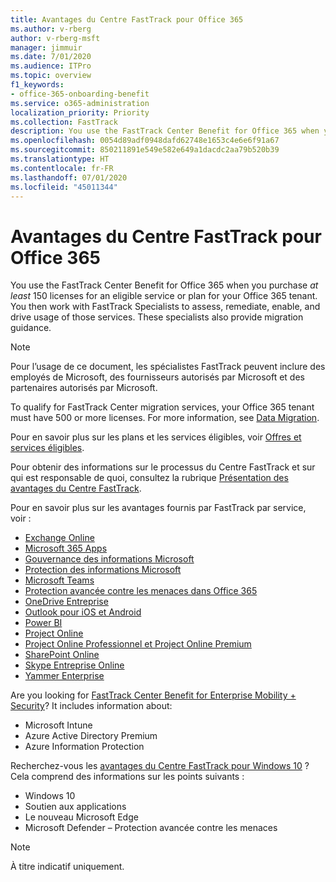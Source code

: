 ```yaml
---
title: Avantages du Centre FastTrack pour Office 365
ms.author: v-rberg
author: v-rberg-msft
manager: jimmuir
ms.date: 7/01/2020
ms.audience: ITPro
ms.topic: overview
f1_keywords:
- office-365-onboarding-benefit
ms.service: o365-administration
localization_priority: Priority
ms.collection: FastTrack
description: You use the FastTrack Center Benefit for Office 365 when you purchase at least 150 licenses for an eligible service or plan for your Office 365 tenant. You then work with FastTrack Specialists to assess, remediate, enable, and drive usage of those services. These specialists also provide migration guidance.
ms.openlocfilehash: 0054d89adf0948dafd62748e1653c4e6e6f91a67
ms.sourcegitcommit: 850211891e549e582e649a1dacdc2aa79b520b39
ms.translationtype: HT
ms.contentlocale: fr-FR
ms.lasthandoff: 07/01/2020
ms.locfileid: "45011344"
---
```

# <a name="fasttrack-center-benefit-for-office-365"></a>Avantages du Centre FastTrack pour Office 365

You use the FastTrack Center Benefit for Office 365 when you purchase  *at least*  150 licenses for an eligible service or plan for your Office 365 tenant. You then work with FastTrack Specialists to assess, remediate, enable, and drive usage of those services. These specialists also provide migration guidance. 
  
> [!NOTE]
> Pour l’usage de ce document, les spécialistes FastTrack peuvent inclure des employés de Microsoft, des fournisseurs autorisés par Microsoft et des partenaires autorisés par Microsoft. 
  
To qualify for FastTrack Center migration services, your Office 365 tenant must have 500 or more licenses. For more information, see [Data Migration](O365-data-migration.md).
  
Pour en savoir plus sur les plans et les services éligibles, voir [Offres et services éligibles](M365-eligible-services-and-plans.md).
  
Pour obtenir des informations sur le processus du Centre FastTrack et sur qui est responsable de quoi, consultez la rubrique [Présentation des avantages du Centre FastTrack](O365-fasttrack-benefit-overview.md).

Pour en savoir plus sur les avantages fournis par FastTrack par service, voir :

- [Exchange Online](O365-fasttrack-responsibilities.md#exchange-online)
- [Microsoft 365 Apps](O365-fasttrack-responsibilities.md#microsoft-365-apps)
- [Gouvernance des informations Microsoft](O365-fasttrack-responsibilities.md#microsoft-information-governance)
- [Protection des informations Microsoft](O365-fasttrack-responsibilities.md#microsoft-information-protection)
- [Microsoft Teams](O365-fasttrack-responsibilities.md#microsoft-teams)
- [Protection avancée contre les menaces dans Office 365](O365-fasttrack-responsibilities.md#office-365-advanced-threat-protection)
- [OneDrive Entreprise](O365-fasttrack-responsibilities.md#onedrive-for-business)
- [Outlook pour iOS et Android](O365-fasttrack-responsibilities.md#outlook-for-ios-and-android)
- [Power BI](O365-fasttrack-responsibilities.md#power-bi)
- [Project Online](O365-fasttrack-responsibilities.md#project-online)
- [Project Online Professionnel et Project Online Premium](O365-fasttrack-responsibilities.md#project-online-professional-and-project-online-premium)
- [SharePoint Online](O365-fasttrack-responsibilities.md#sharepoint-online)
- [Skype Entreprise Online](O365-fasttrack-responsibilities.md#skype-for-business-online)
- [Yammer Enterprise](O365-fasttrack-responsibilities.md#yammer-enterprise)
  
Are you looking for [FastTrack Center Benefit for Enterprise Mobility + Security](EMS-fasttrack-benefit-for-EMS.md)? It includes information about:
  
- Microsoft Intune
- Azure Active Directory Premium 
- Azure Information Protection

Recherchez-vous les [avantages du Centre FastTrack pour Windows 10](Win-10-fasttrack-benefit-for-Windows-10.md) ? Cela comprend des informations sur les points suivants :

- Windows 10
- Soutien aux applications
- Le nouveau Microsoft Edge
- Microsoft Defender – Protection avancée contre les menaces
    
> [!NOTE]
> À titre indicatif uniquement. 

